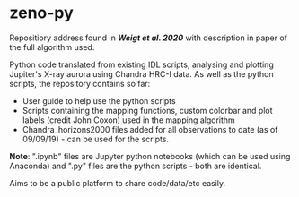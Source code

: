 # zeno-py
Repositiory address found in <b>*Weigt et al. 2020*</b> with description in paper of the full algorithm used. <br>

Python code translated from existing IDL scripts, analysing and plotting Jupiter's X-ray aurora using Chandra HRC-I data. As well as the python scripts, the repository contains so far:
- User guide to help use the python scripts
- Scripts containing the mapping functions, custom colorbar and plot labels (credit John Coxon) used in the mapping algorithm
- Chandra_horizons2000 files added for all observations to date (as of 09/09/19) - can be used for the scripts.

<b>Note</b>: ".ipynb" files are Jupyter python notebooks (which can be used using Anaconda) and ".py" files are the python scripts - both are identical.

Aims to be a public platform to share code/data/etc easily.
